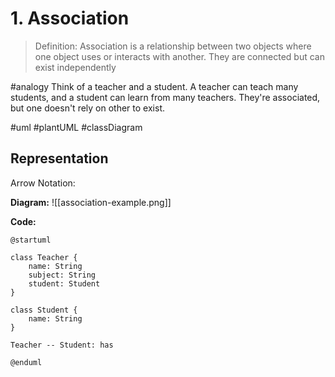 # 1. Association 

> Definition: 
> Association is a relationship between two objects where one object uses or interacts with another. They are connected but can exist independently


#analogy 
Think of a teacher and a student. 
A teacher can teach many students, and a student can learn from many teachers. They're associated, but one doesn't rely on other to exist.


#uml #plantUML #classDiagram 
## Representation

Arrow Notation: 


**Diagram:**
![[association-example.png]]


**Code:** 
```plantuml
@startuml

class Teacher {
	name: String
	subject: String
	student: Student
}

class Student {
	name: String
}

Teacher -- Student: has 

@enduml
```